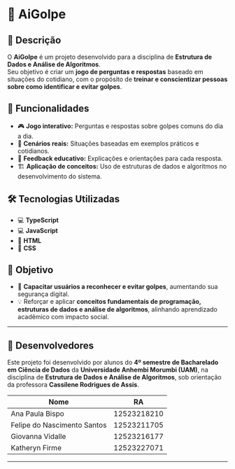 # 🤖 AiGolpe

## 📜 Descrição

O **AiGolpe** é um projeto desenvolvido para a disciplina de **Estrutura de Dados e Análise de Algoritmos**.  
Seu objetivo é criar um **jogo de perguntas e respostas** baseado em situações do cotidiano, com o propósito de **treinar e conscientizar pessoas sobre como identificar e evitar golpes**.

## 🎯 Funcionalidades

- 🎮 **Jogo interativo:** Perguntas e respostas sobre golpes comuns do dia a dia.
- 🔎 **Cenários reais:** Situações baseadas em exemplos práticos e cotidianos.
- 🧠 **Feedback educativo:** Explicações e orientações para cada resposta.
- 🏗️ **Aplicação de conceitos:** Uso de estruturas de dados e algoritmos no desenvolvimento do sistema.

## 🛠️ Tecnologias Utilizadas

- 💻 **TypeScript**
- 💻 **JavaScript**
- 🎨 **HTML**
- 🎨 **CSS**

## 🚀 Objetivo

- 🔐 **Capacitar usuários a reconhecer e evitar golpes**, aumentando sua segurança digital.
- 💡 Reforçar e aplicar **conceitos fundamentais de programação, estruturas de dados e análise de algoritmos**, alinhando aprendizado acadêmico com impacto social.

---

## 👥 Desenvolvedores

Este projeto foi desenvolvido por alunos do **4º semestre de Bacharelado em Ciência de Dados** da **Universidade Anhembi Morumbi (UAM)**, na disciplina de **Estrutura de Dados e Análise de Algoritmos**, sob orientação da professora **Cassilene Rodrigues de Assis**.

| Nome                          | RA           |
|-------------------------------|--------------|
| Ana Paula Bispo               | 12523218210  |
| Felipe do Nascimento Santos   | 12523211705  |
| Giovanna Vidalle              | 12523216177  |
| Katheryn Firme                | 12523227071  |

---
